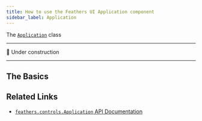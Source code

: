 ```yaml
---
title: How to use the Feathers UI Application component
sidebar_label: Application
---
```


The [`Application`](https://api.feathersui.com/current/feathers/controls/Application.html) class

---

🚧 Under construction

---

## The Basics

## Related Links

- [`feathers.controls.Application` API Documentation](https://api.feathersui.com/current/feathers/controls/Application.html)

